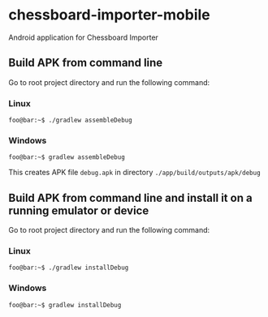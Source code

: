 # chessboard-importer-mobile

Android application for Chessboard Importer

## Build APK from command line
Go to root project directory and run the following command:
### Linux
```shell 
foo@bar:~$ ./gradlew assembleDebug
```

### Windows 
```shell 
foo@bar:~$ gradlew assembleDebug
```

This creates APK file `debug.apk` in directory `./app/build/outputs/apk/debug`

## Build APK from command line and install it on a running emulator or device
Go to root project directory and run the following command:
### Linux
```shell 
foo@bar:~$ ./gradlew installDebug
```
### Windows 
```shell 
foo@bar:~$ gradlew installDebug
```
